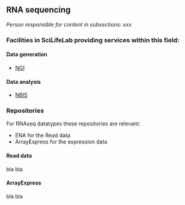 ## RNA sequencing
_Person responsible for content in subsections: xxx_

### Facilities in SciLifeLab providing services within this field:

#### Data generation

* [NGI](https://ngisweden.scilifelab.se/)

#### Data analysis

* [NBIS](https://nbis.se)


### Repositories

For RNAseq datatypes these repositories are relevant:

* ENA for the Read data
* ArrayExpress for the expression data


#### Read data

bla bla

#### ArrayExpress

bla bla




